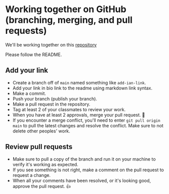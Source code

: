 # Working together on GitHub (branching, merging, and pull requests)
  
We'll be working together on this [repository](https://github.com/DPI-class/link-in-bio)

Please follow the README.

## Add your link
- Create a branch off of `main` named something like `add-ian-link`.
- Add your link in bio link to the readme using markdown link syntax.
- Make a commit.
- Push your branch (publish your branch).
- Make a pull request in the repository.
- Tag at least 2 of your classmates to review your work.
- When you have at least 2 approvals, merge your pull request. 🎉
- If you encounter a merge conflict, you'll need to enter `git pull origin main` to pull the latest changes and resolve the conflict. Make sure to not delete other peoples' work.

## Review pull requests
- Make sure to pull a copy of the branch and run it on your machine to verify it's working as expected.
- If you see something is not right, make a comment on the pull request to request a change.
- When all your comments have been resolved, or it's looking good, approve the pull request. 👍
